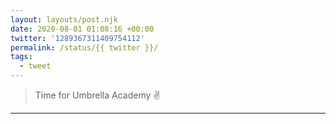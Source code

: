 ```yaml
---
layout: layouts/post.njk
date: 2020-08-01 01:08:16 +00:00
twitter: '1289367311409754112'
permalink: /status/{{ twitter }}/
tags: 
  - tweet
---
```


> Time for Umbrella Academy ✌️

---
